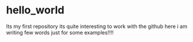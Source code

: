 # hello_world
Its my first repository 
its quite interesting to work with the github
here i am writing few words just for some examples!!!!
